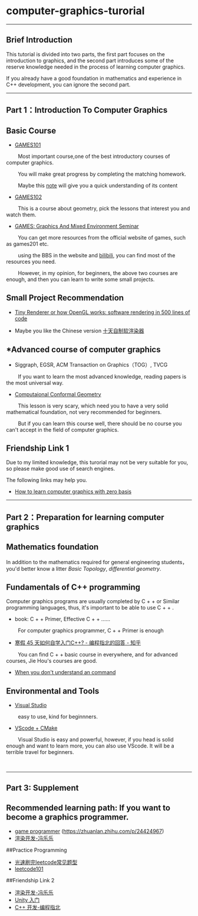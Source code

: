 # computer-graphics-turorial

***

## Brief Introduction
This tutorial is divided into two parts, 
the first part focuses on the introduction to graphics,
and the second part introduces some of the reserve knowledge needed 
in the process of learning computer graphics.

If you already have a good foundation in mathematics and experience in C++ development, 
you can ignore the second part. 


***
## Part 1：Introduction To Computer Graphics

## Basic Course 
* [GAMES101](https://www.bilibili.com/video/BV1X7411F744?from=search&seid=17075628254082257476) 
  
&emsp;&emsp;
Most important course,one of the best introductory courses of computer graphics.

&emsp;&emsp;
You will make great progress by completing the matching homework.

&emsp;&emsp;
Maybe this [note](https://www.notion.so/GAMES101-b0e27c856cde429b8672671a54c34817) will give you a quick understanding of its content

* [GAMES102](https://www.bilibili.com/video/BV1NA411E7Yr?from=search&seid=15139106800053859709)

&emsp;&emsp;
This is a course about geometry, pick the lessons that interest you and watch them.

* [GAMES: Graphics And Mixed Environment Seminar](http://games-cn.org/)

&emsp;&emsp;
You can get more resources from the official website of games, such as games201 etc.

&emsp;&emsp;
using the BBS in the website and [bilibili](https://www.bilibili.com/), you can find most of the resources you need.


&emsp;&emsp;
However, in my opinion, for beginners, the above two courses are enough,
and then you can learn to write some small projects.

## Small Project Recommendation
* [Tiny Renderer or how OpenGL works: software rendering in 500 lines of code](https://github.com/ssloy/tinyrenderer/wiki/Lesson-1-Bresenham%E2%80%99s-Line-Drawing-Algorithm)

* Maybe you like the Chinese version [十天自制软渲染器](https://www.zhihu.com/column/c_1334498708214554624) 

## *Advanced course of computer graphics
* Siggraph, EGSR, ACM Transaction on Graphics（TOG）, TVCG 

&emsp;&emsp;
If you want to learn the most advanced knowledge, reading papers is the most universal way.

* [Computaional Conformal Geometry](https://www.bilibili.com/video/BV1UC4y187D4?from=search&seid=7985288276527168472)

&emsp;&emsp;
This lesson is very scary, which need you to have a very solid mathematical foundation, not very recommended for beginners.

&emsp;&emsp;
But if you can learn this course well, 
there should be no course you can't accept in the field of computer graphics.


## Friendship Link 1

Due to my limited knowledge, 
this turorial may not be very suitable for you, so please make good use of 
search engines.

The following links may help you.

* [How to learn computer graphics with zero basis](https://www.zhihu.com/question/41468803)

***

## Part 2：Preparation for learning computer graphics

## Mathematics foundation
In addition to the mathematics required for general engineering students，you'd better know a litter *Basic Topology*, *differential geometry*.

## Fundamentals of C++ programming

Computer graphics programs are usually completed by C + + or Similar programming languages,
thus, it's important to be able to use C + + .

* book: C + + Primer, Effective C + + ......

&emsp;&emsp;
For computer graphics programmer, C + + Primer is enough 

* [寒假 45 天如何自学入门C++? - 编程指北的回答 - 知乎](https://www.zhihu.com/question/435206521/answer/1634399094)

&emsp;&emsp;
You can find C + + basic course in everywhere, and for advanced courses, Jie Hou's courses are good.


* [When you don't understand an command](http://www.cplusplus.com/reference/)

## Environmental and Tools
* [Visual Studio](https://blog.csdn.net/weixin_39548859/article/details/107170535)

&emsp;&emsp;
easy to use, kind for beginnners.

* [VScode + CMake](https://www.cnblogs.com/kensporger/p/12320622.html)

&emsp;&emsp;
Visual Studio is easy and powerful, however, if you head is solid enough and want to learn more, you can also use VScode.
It will be a terrible travel for beginners.

&emsp;&emsp;

***

## Part 3: Supplement
## Recommended learning path: If you want to become a graphics programmer.

* [game programmer](https://github.com/miloyip/game-programmer/) (https://zhuanlan.zhihu.com/p/24424967)
* [渲染开发-冯乐乐](http://candycat1992.github.io/)

[comment]: <> (其实有两张截图,之后传) 
[comment]: <> (This is a comment, it will not be included) 

##Practice Programming
* [光速刷完leetcode常见题型](https://labuladong.gitee.io/algo/)
* [leetcode101](https://github.com/changgyhub/leetcode_101)

##Friendship Link 2
* [渲染开发-冯乐乐](http://candycat1992.github.io/)
* [Unity 入门](https://www.zhihu.com/column/c_1127597546046042112)
* [C++ 开发-编程指北](https://www.zhihu.com/people/bian-cheng-zhi-bei)